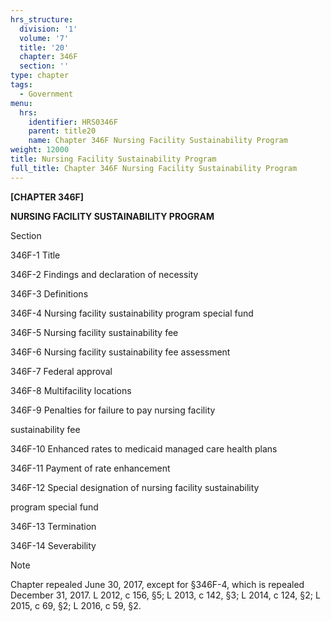 ```yaml
---
hrs_structure:
  division: '1'
  volume: '7'
  title: '20'
  chapter: 346F
  section: ''
type: chapter
tags:
  - Government
menu:
  hrs:
    identifier: HRS0346F
    parent: title20
    name: Chapter 346F Nursing Facility Sustainability Program
weight: 12000
title: Nursing Facility Sustainability Program
full_title: Chapter 346F Nursing Facility Sustainability Program
---
```

**[CHAPTER 346F]**

**NURSING FACILITY SUSTAINABILITY PROGRAM**

Section

346F-1 Title

346F-2 Findings and declaration of necessity

346F-3 Definitions

346F-4 Nursing facility sustainability program special fund

346F-5 Nursing facility sustainability fee

346F-6 Nursing facility sustainability fee assessment

346F-7 Federal approval

346F-8 Multifacility locations

346F-9 Penalties for failure to pay nursing facility

sustainability fee

346F-10 Enhanced rates to medicaid managed care health plans

346F-11 Payment of rate enhancement

346F-12 Special designation of nursing facility sustainability

program special fund

346F-13 Termination

346F-14 Severability

Note

Chapter repealed June 30, 2017, except for §346F-4, which is repealed December 31, 2017\. L 2012, c 156, §5; L 2013, c 142, §3; L 2014, c 124, §2; L 2015, c 69, §2; L 2016, c 59, §2.